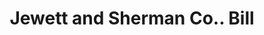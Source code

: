---
doi: 10.7916/D8G17BZ2
date_other: '1890'
date_other_textual: 1890-1899
form: printed ephemera
genre:
- Invoices
name:
- Jewett and Sherman Co.
object_in_context_url: https://biggert.cul.columbia.edu/items/view/ave_biggert_01611
subject_hierarchical_geographic:
- Milwaukee, Wisconsin, United States
subject_name:
- Jewett and Sherman Co.
title: Jewett and Sherman Co.. Bill
sort_title: Jewett and Sherman Co.. Bill
call_number: ave_biggert_01611
coordinates:
- 43.05,-87.95
pid: ave_biggert_01611
identifiers: ave_biggert_01611
permalink: /biggert/ave_biggert_01611/
layout: iiif-image-page
---
